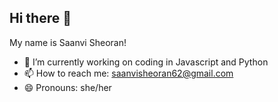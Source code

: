 ## Hi there 👋
My name is Saanvi Sheoran!

- 🔭 I’m currently working on coding in Javascript and Python 
- 📫 How to reach me: saanvisheoran62@gmail.com
- 😄 Pronouns: she/her

